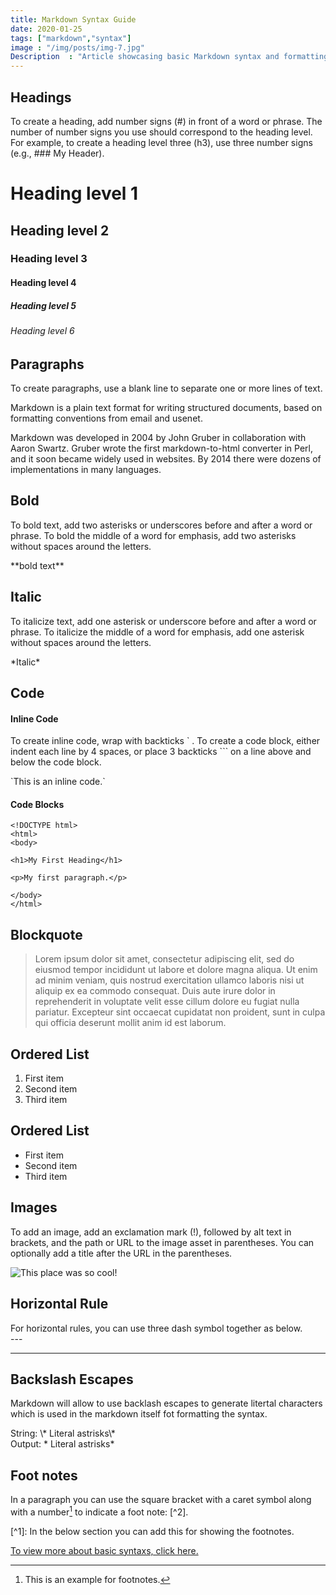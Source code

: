 ```yaml
---
title: Markdown Syntax Guide
date: 2020-01-25
tags: ["markdown","syntax"]
image : "/img/posts/img-7.jpg"
Description  : "Article showcasing basic Markdown syntax and formatting for HTML elemenets. To create a heading, add number signs (#) in front of a word or phrase.."
---
```


## Headings

To create a heading, add number signs (#) in front of a word or phrase. The number of number signs you use should correspond to the heading level. For example, to create a heading level three (h3), use three number signs (e.g., ### My Header).
&nbsp;
# Heading level 1 	
## Heading level 2 	
### Heading level 3 
#### Heading level 4 
##### Heading level 5 
###### Heading level 6 	

## Paragraphs

To create paragraphs, use a blank line to separate one or more lines of text.

Markdown is a plain text format for writing structured documents, based on formatting conventions from email and usenet.

Markdown was developed in 2004 by John Gruber in collaboration with Aaron Swartz. Gruber wrote the first markdown-to-html converter in Perl, and it soon became widely used in websites. By 2014 there were dozens of implementations in many languages.

## Bold

To bold text, add two asterisks or underscores before and after a word or phrase. To bold the middle of a word for emphasis, add two asterisks without spaces around the letters.

\*\*bold text**

## Italic

To italicize text, add one asterisk or underscore before and after a word or phrase. To italicize the middle of a word for emphasis, add one asterisk without spaces around the letters.

\*Italic*

## Code

#### Inline Code

To create inline code, wrap with backticks ` . To create a code block, either indent each line by 4 spaces, or place 3 backticks ``` on a line above and below the code block. 

\`This is an inline code.`

#### Code Blocks

```
<!DOCTYPE html>
<html>
<body>

<h1>My First Heading</h1>

<p>My first paragraph.</p>

</body>
</html>
```

## Blockquote
> Lorem ipsum dolor sit amet, consectetur adipiscing elit, sed do eiusmod tempor incididunt ut labore et dolore magna aliqua. Ut enim ad minim veniam, quis nostrud exercitation ullamco laboris nisi ut aliquip ex ea commodo consequat. Duis aute irure dolor in reprehenderit in voluptate velit esse cillum dolore eu fugiat nulla pariatur. Excepteur sint occaecat cupidatat non proident, sunt in culpa qui officia deserunt mollit anim id est laborum.
 
## Ordered List
1. First item  
2. Second item  
3. Third item  

## Ordered List
- First item  
- Second item  
- Third item  

## Images

To add an image, add an exclamation mark (!), followed by alt text in brackets, and the path or URL to the image asset in parentheses. You can optionally add a title after the URL in the parentheses.

![This place was so cool!](/img/posts/img-10.jpg)



## Horizontal Rule 	

For horizontal rules, you can use three dash symbol together as below.  
  \--\-

---

## Backslash Escapes
Markdown will allow to use backlash escapes to generate litertal characters which is used in the markdown itself fot formatting the syntax.

String: \\* Literal astrisks\\*  
Output: \* Literal astrisks\* 

## Foot notes
In a paragraph you can use the square bracket with a caret symbol along with a number[^1] to indicate a foot note: [^2].

\[^1]: In the below section you can add this for showing the footnotes.
[^1]: This is an example for footnotes.



[To view more about basic syntaxs, click here.](https://www.markdownguide.org/basic-syntax/)